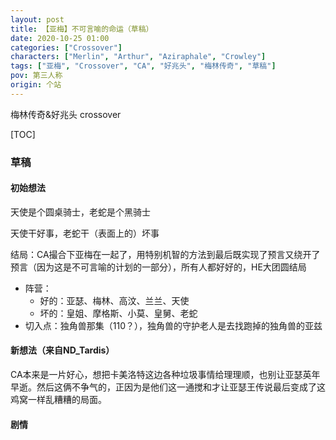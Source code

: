 ```yaml
---
layout: post
title: 【亚梅】不可言喻的命运（草稿）
date: 2020-10-25 01:00
categories: ["Crossover"]
characters: ["Merlin", "Arthur", "Aziraphale", "Crowley"]
tags: ["亚梅", "Crossover", "CA", "好兆头", "梅林传奇", "草稿"]
pov: 第三人称
origin: 个站
---
```


梅林传奇&好兆头 crossover

[TOC]

### 草稿

#### 初始想法

天使是个圆桌骑士，老蛇是个黑骑士

天使干好事，老蛇干（表面上的）坏事

结局：CA撮合下亚梅在一起了，用特别机智的方法到最后既实现了预言又绕开了预言（因为这是不可言喻的计划的一部分），所有人都好好的，HE大团圆结局

- 阵营：
  - 好的：亚瑟、梅林、高汶、兰兰、天使
  - 坏的：皇姐、摩格斯、小莫、皇舅、老蛇
- 切入点：独角兽那集（110？），独角兽的守护老人是去找跑掉的独角兽的亚兹

#### 新想法（来自ND_Tardis）

CA本来是一片好心，想把卡美洛特这边各种垃圾事情给理理顺，也别让亚瑟英年早逝。然后这俩不争气的，正因为是他们这一通搅和才让亚瑟王传说最后变成了这鸡窝一样乱糟糟的局面。

#### 剧情

